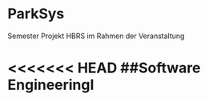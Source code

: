 # ParkSys
Semester Projekt HBRS im Rahmen der Veranstaltung

<<<<<<< HEAD
##Software EngineeringI
=======

